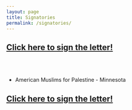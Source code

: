```yaml
---
layout: page
title: Signatories
permalink: /signatories/
---
```

## [Click here to sign the letter!](https://forms.gle/tHgMV44jnT69SfnY6 "Google Form to Support Minnesotans for Human Rights")
<br/><br/>
- American Muslims for Palestine - Minnesota


## [Click here to sign the letter!](https://forms.gle/tHgMV44jnT69SfnY6 "Google Form to Support Minnesotans for Human Rights")